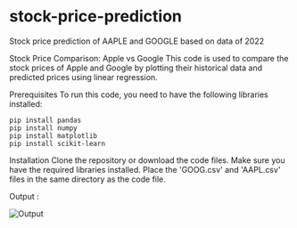 # stock-price-prediction
Stock price prediction of AAPLE and GOOGLE based on data of 2022 

Stock Price Comparison: Apple vs Google
This code is used to compare the stock prices of Apple and Google by plotting their historical data and predicted prices using linear regression.

Prerequisites
To run this code, you need to have the following libraries installed:

```
pip install pandas
pip install numpy
pip install matplotlib
pip install scikit-learn
```

Installation
Clone the repository or download the code files.
Make sure you have the required libraries installed.
Place the 'GOOG.csv' and 'AAPL.csv' files in the same directory as the code file.



Output : 

![Output](https://github.com/swaraj-khan/stock-price-prediction/assets/94361805/9ff99da3-a0b8-4f5e-94ad-626eaed6659e)
